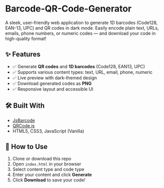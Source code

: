 # Barcode-QR-Code-Generator

A sleek, user-friendly web application to generate 1D barcodes (Code128, EAN-13, UPC) and QR codes in dark mode. Easily encode plain text, URLs, emails, phone numbers, or numeric codes — and download your code in high-quality format!

## ✨ Features

- ✅ Generate **QR codes** and **1D barcodes** (Code128, EAN13, UPC)
- ✅ Supports various content types: text, URL, email, phone, numeric
- ✅ Live preview with dark-themed design
- ✅ Download generated codes as **PNG**
- ✅ Responsive layout and accessible UI


## 🛠️ Built With

- [JsBarcode](https://github.com/lindell/JsBarcode)
- [QRCode.js](https://github.com/soldair/node-qrcode)
- HTML5, CSS3, JavaScript (Vanilla)

## 🧪 How to Use

1. Clone or download this repo
2. Open `index.html` in your browser
3. Select content type and code type
4. Enter your content and click **Generate**
5. Click **Download** to save your code!
